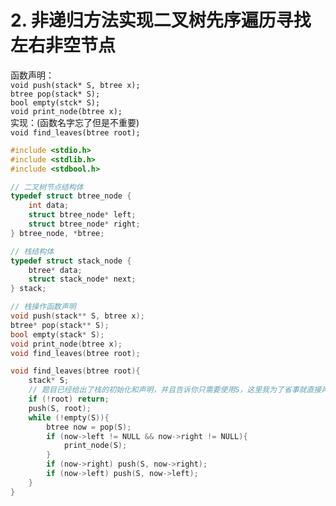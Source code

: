 # 2. 非递归方法实现二叉树先序遍历寻找左右非空节点
函数声明：  
`void push(stack* S, btree x);`  
`btree pop(stack* S);`  
`bool empty(stck* S);`  
`void print_node(btree x);`  
实现：(函数名字忘了但是不重要)  
`void find_leaves(btree root);`  

```c
#include <stdio.h>
#include <stdlib.h>
#include <stdbool.h>

// 二叉树节点结构体
typedef struct btree_node {
    int data;
    struct btree_node* left;
    struct btree_node* right;
} btree_node, *btree;

// 栈结构体
typedef struct stack_node {
    btree* data;
    struct stack_node* next;
} stack;

// 栈操作函数声明
void push(stack** S, btree x);
btree* pop(stack** S);
bool empty(stack* S);
void print_node(btree x);
void find_leaves(btree root);

void find_leaves(btree root){
    stack* S;
    // 题目已经给出了栈的初始化和声明，并且告诉你只需要使用S，这里我为了省事就直接声明一下了
    if (!root) return;
    push(S, root);
    while (!empty(S)){
        btree now = pop(S);
        if (now->left != NULL && now->right != NULL){
            print_node(S);
        }
        if (now->right) push(S, now->right);
        if (now->left) push(S, now->left);
    }
}
```